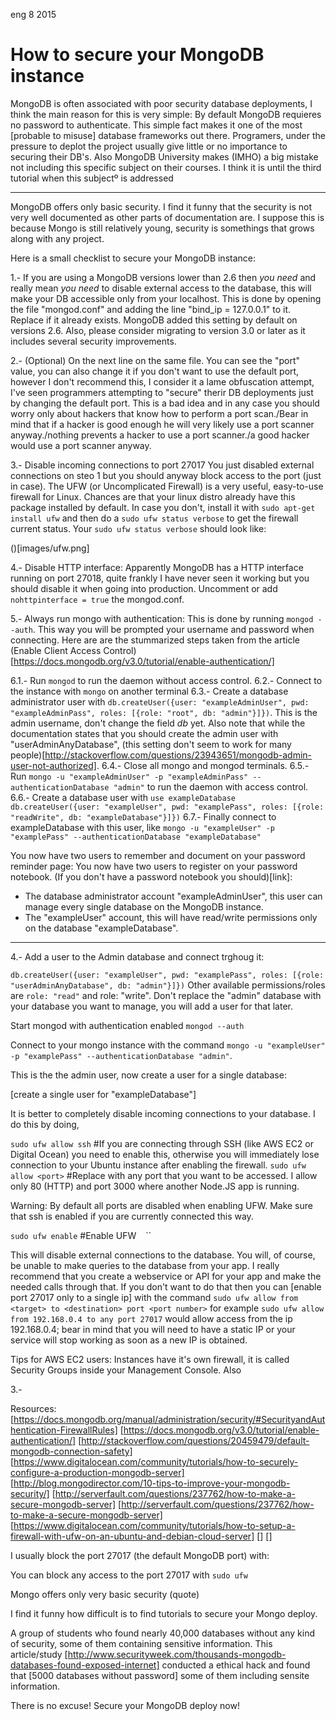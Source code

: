 <permalink>eng</permalink>
<month>8</month>
<year>2015</year>

# How to secure your MongoDB instance

MongoDB is often associated with poor security database deployments, I think the main reason for this is very simple: By default MongoDB requieres no password to authenticate. This simple fact makes it one of the most [probable to misuse] database frameworks out there. Programers, under the pressure to deplot the project usually give little or no importance to securing their DB's. Also MongoDB University makes (IMHO) a big mistake not including this specific subject on their courses. I think it is until the third tutorial when this subjectº is addressed

---

MongoDB offers only basic security.
I find it funny that the security is not very well documented as other parts of documentation are. I suppose this is because Mongo is still relatively young, security is somethings that grows along with any project.

Here is a small checklist to secure your MongoDB instance:

1.- If you are using a MongoDB versions lower than 2.6 then *you need* and really mean *you need* to disable external access to the database, this will make your DB accessible only from your localhost. This is done by opening the file "mongod.conf" and adding the line "bind_ip = 127.0.0.1" to it. Replace if it already exists. MongoDB added this setting by default on versions 2.6. Also, please consider migrating to version 3.0 or later as it includes several security improvements.

2.- (Optional) On the next line on the same file. You can see the "port" value, you can also change it if you don't want to use the default port, however I don't recommend this, I consider it a lame obfuscation attempt, I've seen programmers attempting to "secure" therir DB deployments just by changing the default port. This is a bad idea and in any case you should worry only about hackers that know how to perform a port scan./Bear in mind that if a hacker is good enough he will very likely use a port scanner anyway./nothing prevents a hacker to use a port scanner./a good hacker would use a port scanner anyway.

3.- Disable incoming connections to port 27017
You just disabled external connections on steo 1 but you should anyway block access to the port (just in case). The UFW (or Uncomplicated Firewall) is a very useful, easy-to-use firewall for Linux. Chances are that your linux distro already have this package installed by default. In case you don't, install it with `sudo apt-get install ufw` and then do a `sudo ufw status verbose` to get the firewall current status. Your `sudo ufw status verbose` should look like:

()[images/ufw.png]

4.- Disable HTTP interface: Apparently MongoDB has a HTTP interface running on port 27018, quite frankly I have never seen it working but you should disable it when going into production. Uncomment or add `nohttpinterface = true` the mongod.conf.

5.- Always run mongo with authentication: This is done by running `mongod --auth`. This way you will be prompted your username and password when connecting. Here are are the stummarized steps taken from the article (Enable Client Access Control)[https://docs.mongodb.org/v3.0/tutorial/enable-authentication/]

6.1.- Run `mongod` to run the daemon without access control.
6.2.- Connect to the instance with `mongo` on another terminal
6.3.- Create a database administrator user with `db.createUser({user: "exampleAdminUser", pwd: "exampleAdminPass", roles: [{role: "root", db: "admin"}]})`. This is the admin username, don't change the field *db* yet. Also note that while the documentation states that you should create the admin user with "userAdminAnyDatabase", (this setting don't seem to work for many people)[http://stackoverflow.com/questions/23943651/mongodb-admin-user-not-authorized].
6.4.- Close all mongo and mongod terminals.
6.5.- Run `mongo -u "exampleAdminUser" -p "exampleAdminPass" --authenticationDatabase "admin"` to run the daemon with access control.
6.6.- Create a database user with `use exampleDatabase db.createUser({user: "exampleUser", pwd: "examplePass", roles: [{role: "readWrite", db: "exampleDatabase"}]})`
6.7.- Finally connect to exampleDatabase with this user, like `mongo -u "exampleUser" -p "examplePass" --authenticationDatabase "exampleDatabase"`

You now have two users to remember and document on your password reminder page:
You now have two users to register on your password notebook. (If you don't have a password notebook you should)[link]:

 - The database administrator account "exampleAdminUser", this user can manage every single database on the MongoDB instance.
 - The "exampleUser" account, this will have read/write permissions only on the database "exampleDatabase".
 
 

---

4.- Add a user to the Admin database and connect trghoug it:

`db.createUser({user: "exampleUser", pwd: "examplePass", roles: [{role: "userAdminAnyDatabase", db: "admin"}]})`
Other available permissions/roles are `role: "read"` and role: "write". Don't replace the "admin" database with your database you want to manage, you will add a user for that later.

Start mongod with authentication enabled `mongod --auth`

Connect to your mongo instance with the command `mongo -u "exampleUser" -p "examplePass" --authenticationDatabase "admin"`.

This is the the admin user, now create a user for a single database:

[create a single user for "exampleDatabase"]

It is better to completely disable incoming connections to your database. I do this by doing,

`sudo ufw allow ssh` #If you are connecting through SSH (like AWS EC2 or Digital Ocean) you need to enable this, otherwise you will immediately lose connection to your Ubuntu instance after enabling the firewall.
`sudo ufw allow <port>` #Replace <port> with any port that you want to be accessed. I allow only 80 (HTTP) and port 3000 where another Node.JS app is running.

Warning: By default all ports are disabled when enabling UFW. Make sure that ssh is enabled if you are currently connected this way.

`sudo ufw enable` #Enable UFW
``
``
``

This will disable external connections to the database. You will, of course, be unable to make queries to the database from your app. I really recommend that you create a webservice or API for your app and make the needed calls through that. If you don't want to do that then you can [enable port 27017 only to a single ip] with the command `sudo ufw allow from <target> to <destination> port <port number>` for example `sudo ufw allow from 192.168.0.4 to any port 27017` would allow access from the ip 192.168.0.4; bear in mind that you will need to have a static IP or your service will stop working as soon as a new IP is obtained.

Tips for AWS EC2 users: Instances have it's own firewall, it is called Security Groups inside your Management Console. Also

3.-


Resources:
[https://docs.mongodb.org/manual/administration/security/#SecurityandAuthentication-FirewallRules]
[https://docs.mongodb.org/v3.0/tutorial/enable-authentication/]
[http://stackoverflow.com/questions/20459479/default-mongodb-connection-safety]
[https://www.digitalocean.com/community/tutorials/how-to-securely-configure-a-production-mongodb-server]
[http://blog.mongodirector.com/10-tips-to-improve-your-mongodb-security/]
[http://serverfault.com/questions/237762/how-to-make-a-secure-mongodb-server]
[http://serverfault.com/questions/237762/how-to-make-a-secure-mongodb-server]
[https://www.digitalocean.com/community/tutorials/how-to-setup-a-firewall-with-ufw-on-an-ubuntu-and-debian-cloud-server]
[]
[]




I usually block the port 27017 (the default MongoDB port) with:

You can block any access to the port 27017 with `sudo ufw `


Mongo offers only very basic security (quote)

I find it funny how difficult is to find tutorials to secure your Mongo deploy.

A group of students who found nearly 40,000 databases without any kind of security, some of them containing sensitive information.
This article/study [http://www.securityweek.com/thousands-mongodb-databases-found-exposed-internet] conducted a ethical hack and found that [5000 databases without password] some of them including sensite information.

There is no excuse! Secure your MongoDB deploy now!